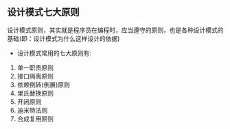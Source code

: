 ## 设计模式七大原则

设计模式原则，其实就是程序员在编程时，应当遵守的原则，也是各种设计模式的基础(即：设计模式为什么这样设计的依据)

*   设计模式常用的七大原则有:

1.  单一职责原则
2.  接口隔离原则
3.  依赖倒转(倒置)原则
4.  里氏替换原则
5.  开闭原则
6.  迪米特法则
7.  合成复用原则